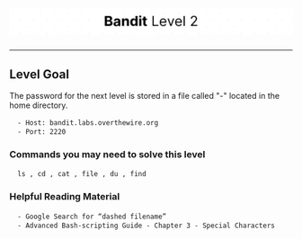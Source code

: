 # ![Bandit Level 2](https://github.com/YunusEmreAlps/Scenarios/blob/master/ctf-bandit/assets/Bandit2.png?raw=true)

---

## Level Goal

The password for the next level is stored in a file called "-" located in the home directory.

``` {.sh}
  - Host: bandit.labs.overthewire.org
  - Port: 2220
```

### Commands you may need to solve this level

``` {.sh}
  ls , cd , cat , file , du , find
```

### Helpful Reading Material

``` {.sh}
  - Google Search for “dashed filename”
  - Advanced Bash-scripting Guide - Chapter 3 - Special Characters
```
